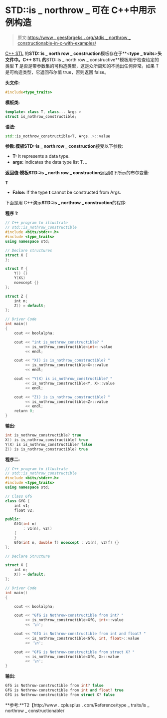 # STD::is _ northrow _ 可在 C++中用示例构造

> 原文:[https://www . geesforgeks . org/stdis _ northrow _ constructionable-in-c-with-examples/](https://www.geeksforgeeks.org/stdis_nothrow_constructible-in-c-with-examples/)

[C++ STL](https://www.geeksforgeeks.org/the-c-standard-template-library-stl/) 的**STD::is _ north row _ construction**模板存在于**<**type _ traits**>**头文件中。C++ STL 的**STD::is _ north row _ constructive**模板用于检查给定的类型 **T** 是否是带参数集的可构造类型，这是众所周知的不抛出任何异常。如果 T 是可构造类型，它返回布尔值 true，否则返回 false。

**头文件:**

```cpp
#include<type_traits>

```

**模板类:**

```cpp
template< class T, class... Args >
struct is_nothrow_constructible;

```

**语法:**

```cpp
std::is_nothrow_constructible<T, Args..>::value

```

**参数:**模板**STD::is _ north row _ construction**接受以下参数:

*   **T:** It represents a data type.
*   **args:** indicates the data type list T. 。

**返回值:**模板**STD::is _ north row _ construction**返回如下所示的布尔变量:

 **T** 

*   **False:** If the type **t** cannot be constructed from Args.

下面是用 C++演示**STD::is _ northrow _ construction**的程序:

**程序 1:**

```cpp
// C++ program to illustrate
// std::is_nothrow_constructible
#include <bits/stdc++.h>
#include <type_traits>
using namespace std;

// Declare structures
struct X {
};

struct Y {
    Y() {}
    Y(X&)
    noexcept {}
};

struct Z {
    int n;
    Z() = default;
};

// Driver Code
int main()
{
    cout << boolalpha;

    cout << "int is_nothrow_constructible? "
         << is_nothrow_constructible<int>::value
         << endl;

    cout << "X() is is_nothrow_constructible? "
         << is_nothrow_constructible<X>::value
         << endl;

    cout << "Y(X) is is_nothrow_constructible? "
         << is_nothrow_constructible<Y, X>::value
         << endl;

    cout << "Z() is is_nothrow_constructible? "
         << is_nothrow_constructible<Z>::value
         << endl;
    return 0;
}
```

**输出:**

```cpp
int is_nothrow_constructible? true
X() is is_nothrow_constructible? true
Y(X) is is_nothrow_constructible? false
Z() is is_nothrow_constructible? true

```

**程序二:**

```cpp
// C++ program to illustrate
// std::is_nothrow_constructible
#include <bits/stdc++.h>
#include <type_traits>
using namespace std;

// Class GfG
class GfG {
    int v1;
    float v2;

public:
    GfG(int n)
        : v1(n), v2()
    {
    }
    GfG(int n, double f) noexcept : v1(n), v2(f) {}
};

// Declare Structure

struct X {
    int n;
    X() = default;
};

// Driver Code
int main()
{

    cout << boolalpha;

    cout << "GfG is Nothrow-constructible from int? "
         << is_nothrow_constructible<GfG, int>::value
         << '\n';

    cout << "GfG is Nothrow-constructible from int and float? "
         << is_nothrow_constructible<GfG, int, float>::value
         << '\n';

    cout << "GfG is Nothrow-constructible from struct X? "
         << is_nothrow_constructible<GfG, X>::value
         << '\n';
}
```

**输出:**

```cpp
GfG is Nothrow-constructible from int? false
GfG is Nothrow-constructible from int and float? true
GfG is Nothrow-constructible from struct X? false

```

**参考:**T2【http://www . cplusplus . com/Reference/type _ traits/is _ northrow _ constructionable/